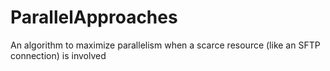 # ParallelApproaches
An algorithm to maximize parallelism when a scarce resource (like an SFTP  connection) is involved

